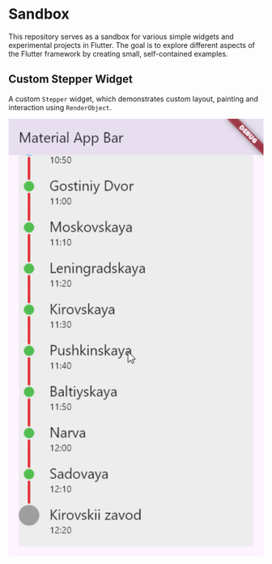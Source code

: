 # Sandbox

This repository serves as a sandbox for various simple widgets and experimental projects in Flutter. The goal is to explore different aspects of the Flutter framework by creating small, self-contained examples.

## Custom Stepper Widget
A custom `Stepper` widget, which demonstrates custom layout, painting and interaction using `RenderObject`.

![Stepper demo](.img/stepper_demo.gif)
